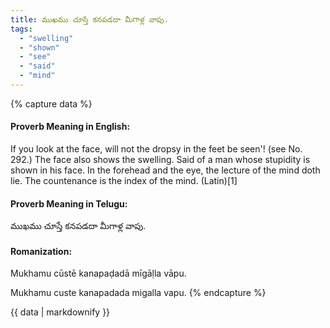 ```yaml
---
title: ముఖము చూస్తే కనపడదా మీగాళ్ల వాపు.
tags:
  - "swelling"
  - "shown"
  - "see"
  - "said"
  - "mind"
---
```


{% capture data %}
#### Proverb Meaning in English:
If you look at the face, will not the dropsy in the feet be seen'!
(see No. 292.)
The face also shows the swelling.
Said of a man whose stupidity is shown in his face.
In the forehead and the eye, the lecture of the mind doth lie.
The countenance is the index of the mind. (Latin)[1]

#### Proverb Meaning in Telugu:
ముఖము చూస్తే కనపడదా మీగాళ్ల వాపు.

#### Romanization:
Mukhamu cūstē kanapaḍadā mīgāḷla vāpu.

Mukhamu custe kanapadada migalla vapu.
{% endcapture %}

{{ data | markdownify }}


